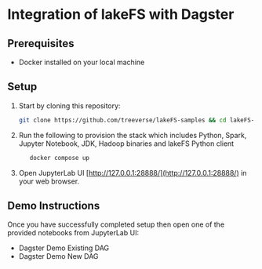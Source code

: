 # Integration of lakeFS with Dagster

## Prerequisites

* Docker installed on your local machine

## Setup

1. Start by cloning this repository:

   ```bash
   git clone https://github.com/treeverse/lakeFS-samples && cd lakeFS-samples/01_standalone_examples/dagster-integration
   ```

2. Run the following to provision the stack which includes Python, Spark, Jupyter Notebook, JDK, Hadoop binaries and lakeFS Python client


   ```bash
      docker compose up 
   ```

3. Open JupyterLab UI [http://127.0.0.1:28888/](http://127.0.0.1:28888/) in your web browser.

## Demo Instructions

Once you have successfully completed setup then open one of the provided notebooks from JupyterLab UI: 

* Dagster Demo Existing DAG
* Dagster Demo New DAG